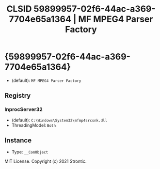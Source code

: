 ﻿---
title: "CLSID 59899957-02f6-44ac-a369-7704e65a1364 | MF MPEG4 Parser Factory"
excerpt: What is COM-Object CLSID 59899957-02f6-44ac-a369-7704e65a1364?
---

# {59899957-02f6-44ac-a369-7704e65a1364}

* (default): `MF MPEG4 Parser Factory`

## Registry


### InprocServer32

* (default): `C:\Windows\System32\mfmp4srcsnk.dll`
* ThreadingModel: `Both`

## Instance

* Type: `__ComObject`

MIT License. Copyright (c) 2021 Strontic.


